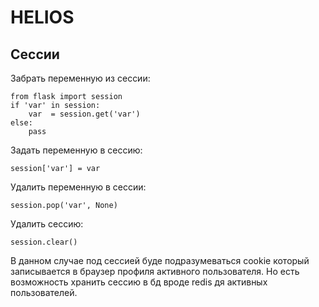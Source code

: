 # HELIOS

## Сессии

Забрать переменную из сессии:

    from flask import session
    if 'var' in session:
        var  = session.get('var')
    else:
        pass

Задать переменную в сессию:

    session['var'] = var

Удалить переменную в сессии:

    session.pop('var', None)

Удалить сессию:

    session.clear()

В данном случае под сессией буде подразумеваться cookie который записывается в браузер профиля активного пользователя. Но есть возможность хранить сессию в бд вроде redis дя активных пользователей.
